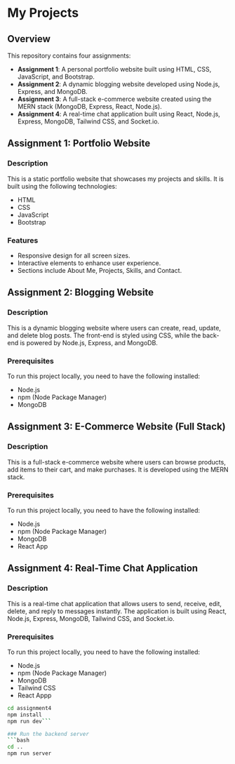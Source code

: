 # My Projects

## Overview
This repository contains four assignments:

- **Assignment 1**: A personal portfolio website built using HTML, CSS, JavaScript, and Bootstrap.
- **Assignment 2**: A dynamic blogging website developed using Node.js, Express, and MongoDB.
- **Assignment 3**: A full-stack e-commerce website created using the MERN stack (MongoDB, Express, React, Node.js).
- **Assignment 4**: A real-time chat application built using React, Node.js, Express, MongoDB, Tailwind CSS, and Socket.io.

## Assignment 1: Portfolio Website

### Description
This is a static portfolio website that showcases my projects and skills. It is built using the following technologies:

- HTML
- CSS
- JavaScript
- Bootstrap

### Features
- Responsive design for all screen sizes.
- Interactive elements to enhance user experience.
- Sections include About Me, Projects, Skills, and Contact.

## Assignment 2: Blogging Website

### Description
This is a dynamic blogging website where users can create, read, update, and delete blog posts. The front-end is styled using CSS, while the back-end is powered by Node.js, Express, and MongoDB.

### Prerequisites
To run this project locally, you need to have the following installed:

- Node.js
- npm (Node Package Manager)
- MongoDB

## Assignment 3: E-Commerce Website (Full Stack)

### Description
This is a full-stack e-commerce website where users can browse products, add items to their cart, and make purchases. It is developed using the MERN stack.

### Prerequisites
To run this project locally, you need to have the following installed:

- Node.js
- npm (Node Package Manager)
- MongoDB
- React App

## Assignment 4: Real-Time Chat Application

### Description
This is a real-time chat application that allows users to send, receive, edit, delete, and reply to messages instantly. The application is built using React, Node.js, Express, MongoDB, Tailwind CSS, and Socket.io.

### Prerequisites
To run this project locally, you need to have the following installed:

- Node.js
- npm (Node Package Manager)
- MongoDB
- Tailwind CSS
- React Appp

```bash
cd assignment4
npm install
npm run dev```

### Run the backend server
```bash
cd ..
npm run server
